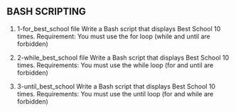 ## BASH SCRIPTING

1. 1-for_best_school file
Write a Bash script that displays Best School 10 times.
Requirement:
You must use the for loop (while and until are forbidden)

2. 2-while_best_school file
Write a Bash script that displays Best School 10 times.
Requirements:
You must use the while loop (for and until are forbidden)

3. 3-until_best_school
Write a Bash script that displays Best School 10 times.
Requirements:
You must use the until loop (for and while are forbidden)
